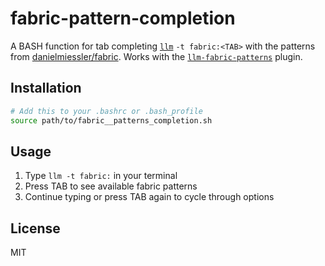 # fabric-pattern-completion

A BASH function for tab completing [`llm`](https://github.com/simonw/llm) `-t fabric:<TAB>` with the patterns from [danielmiessler/fabric](https://github.com/danielmiessler/fabric/tree/main/patterns). Works with the [`llm-fabric-patterns`](https://github.com/simonw/llm-templates-fabric) plugin.

## Installation

```bash
# Add this to your .bashrc or .bash_profile
source path/to/fabric__patterns_completion.sh
```

## Usage

1. Type `llm -t fabric:` in your terminal
2. Press TAB to see available fabric patterns
3. Continue typing or press TAB again to cycle through options

## License

MIT
